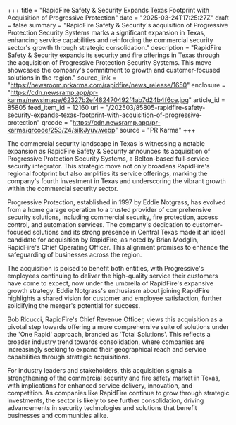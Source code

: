 +++
title = "RapidFire Safety & Security Expands Texas Footprint with Acquisition of Progressive Protection"
date = "2025-03-24T17:25:27Z"
draft = false
summary = "RapidFire Safety & Security's acquisition of Progressive Protection Security Systems marks a significant expansion in Texas, enhancing service capabilities and reinforcing the commercial security sector's growth through strategic consolidation."
description = "RapidFire Safety & Security expands its security and fire offerings in Texas through the acquisition of Progressive Protection Security Systems. This move showcases the company's commitment to growth and customer-focused solutions in the region."
source_link = "https://newsroom.prkarma.com/rapidfire/news_release/1650"
enclosure = "https://cdn.newsramp.app/pr-karma/newsimage/62327b2ef482470492f4ab7d24b4f6ce.jpg"
article_id = 85805
feed_item_id = 12160
url = "/202503/85805-rapidfire-safety-security-expands-texas-footprint-with-acquisition-of-progressive-protection"
qrcode = "https://cdn.newsramp.app/pr-karma/qrcode/253/24/silkJyuv.webp"
source = "PR Karma"
+++

<p>The commercial security landscape in Texas is witnessing a notable expansion as RapidFire Safety & Security announces its acquisition of Progressive Protection Security Systems, a Belton-based full-service security integrator. This strategic move not only broadens RapidFire's regional footprint but also amplifies its service offerings, marking the company's fourth investment in Texas and underscoring the vibrant growth within the commercial security sector.</p><p>Progressive Protection, established in 1997 by Eddie Notgrass, has evolved from a home garage operation to a trusted provider of comprehensive security solutions, including commercial security, fire protection, access control, and automation services. The company's dedication to customer-focused solutions and its strong presence in Central Texas made it an ideal candidate for acquisition by RapidFire, as noted by Brian Modglin, RapidFire's Chief Operating Officer. This alignment promises to enhance the safeguarding of businesses across the region.</p><p>The acquisition is poised to benefit both entities, with Progressive's employees continuing to deliver the high-quality service their customers have come to expect, now under the umbrella of RapidFire's expansive growth strategy. Eddie Notgrass's enthusiasm about joining RapidFire highlights a shared vision for customer and employee satisfaction, further solidifying the merger's potential for success.</p><p>Bob Ricucci, RapidFire's Chief Revenue Officer, views this acquisition as a pivotal step towards offering a more comprehensive suite of solutions under the 'One Rapid' approach, branded as 'Total Solutions'. This reflects a broader industry trend towards consolidation, where companies are increasingly seeking to expand their geographical reach and service capabilities through strategic acquisitions.</p><p>For industry leaders and stakeholders, this acquisition signals a strengthening of the commercial security and fire safety market in Texas, with implications for enhanced service delivery, innovation, and competition. As companies like RapidFire continue to grow through strategic investments, the sector is likely to see further consolidation, driving advancements in security technologies and solutions that benefit businesses and communities alike.</p>